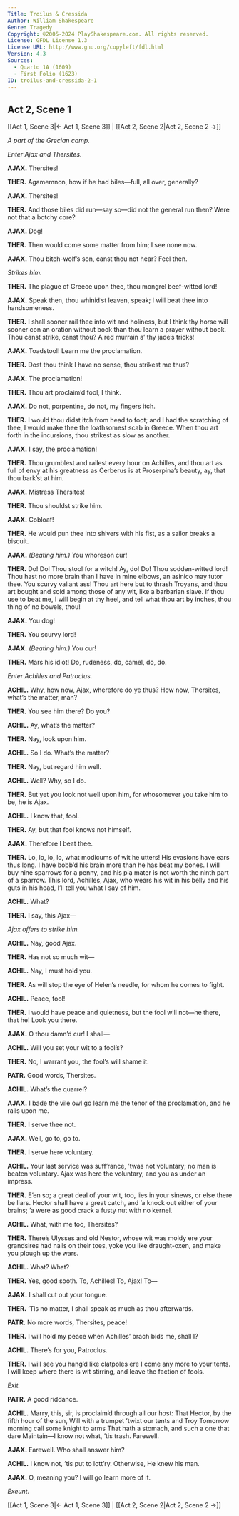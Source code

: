 ```yaml
---
Title: Troilus & Cressida
Author: William Shakespeare
Genre: Tragedy
Copyright: ©2005-2024 PlayShakespeare.com. All rights reserved.
License: GFDL License 1.3
License URL: http://www.gnu.org/copyleft/fdl.html
Version: 4.3
Sources:
  - Quarto 1A (1609)
  - First Folio (1623)
ID: troilus-and-cressida-2-1
---
```


## Act 2, Scene 1
[[Act 1, Scene 3|← Act 1, Scene 3]] | [[Act 2, Scene 2|Act 2, Scene 2 →]]

*A part of the Grecian camp.*

*Enter Ajax and Thersites.*

**AJAX.**
Thersites!

**THER.**
Agamemnon, how if he had biles—full, all over, generally?

**AJAX.**
Thersites!

**THER.**
And those biles did run—say so—did not the general run then? Were not that a botchy core?

**AJAX.**
Dog!

**THER.**
Then would come some matter from him; I see none now.

**AJAX.**
Thou bitch-wolf’s son, canst thou not hear? Feel then.

*Strikes him.*

**THER.**
The plague of Greece upon thee, thou mongrel beef-witted lord!

**AJAX.**
Speak then, thou whinid’st leaven, speak; I will beat thee into handsomeness.

**THER.**
I shall sooner rail thee into wit and holiness, but I think thy horse will sooner con an oration without book than thou learn a prayer without book. Thou canst strike, canst thou? A red murrain a’ thy jade’s tricks!

**AJAX.**
Toadstool! Learn me the proclamation.

**THER.**
Dost thou think I have no sense, thou strikest me thus?

**AJAX.**
The proclamation!

**THER.**
Thou art proclaim’d fool, I think.

**AJAX.**
Do not, porpentine, do not, my fingers itch.

**THER.**
I would thou didst itch from head to foot; and I had the scratching of thee, I would make thee the loathsomest scab in Greece. When thou art forth in the incursions, thou strikest as slow as another.

**AJAX.**
I say, the proclamation!

**THER.**
Thou grumblest and railest every hour on Achilles, and thou art as full of envy at his greatness as Cerberus is at Proserpina’s beauty, ay, that thou bark’st at him.

**AJAX.**
Mistress Thersites!

**THER.**
Thou shouldst strike him.

**AJAX.**
Cobloaf!

**THER.**
He would pun thee into shivers with his fist, as a sailor breaks a biscuit.

**AJAX.**
*(Beating him.)*
You whoreson cur!

**THER.**
Do! Do! Thou stool for a witch! Ay, do! Do! Thou sodden-witted lord! Thou hast no more brain than I have in mine elbows, an asinico may tutor thee. You scurvy valiant ass! Thou art here but to thrash Troyans, and thou art bought and sold among those of any wit, like a barbarian slave. If thou use to beat me, I will begin at thy heel, and tell what thou art by inches, thou thing of no bowels, thou!

**AJAX.**
You dog!

**THER.**
You scurvy lord!

**AJAX.**
*(Beating him.)*
You cur!

**THER.**
Mars his idiot! Do, rudeness, do, camel, do, do.

*Enter Achilles and Patroclus.*

**ACHIL.**
Why, how now, Ajax, wherefore do ye thus?
How now, Thersites, what’s the matter, man?

**THER.**
You see him there? Do you?

**ACHIL.**
Ay, what’s the matter?

**THER.**
Nay, look upon him.

**ACHIL.**
So I do. What’s the matter?

**THER.**
Nay, but regard him well.

**ACHIL.**
Well? Why, so I do.

**THER.**
But yet you look not well upon him, for whosomever you take him to be, he is Ajax.

**ACHIL.**
I know that, fool.

**THER.**
Ay, but that fool knows not himself.

**AJAX.**
Therefore I beat thee.

**THER.**
Lo, lo, lo, lo, what modicums of wit he utters! His evasions have ears thus long. I have bobb’d his brain more than he has beat my bones. I will buy nine sparrows for a penny, and his pia mater is not worth the ninth part of a sparrow. This lord, Achilles, Ajax, who wears his wit in his belly and his guts in his head, I’ll tell you what I say of him.

**ACHIL.**
What?

**THER.**
I say, this Ajax⁠—

*Ajax offers to strike him.*

**ACHIL.**
Nay, good Ajax.

**THER.**
Has not so much wit⁠—

**ACHIL.**
Nay, I must hold you.

**THER.**
As will stop the eye of Helen’s needle, for whom he comes to fight.

**ACHIL.**
Peace, fool!

**THER.**
I would have peace and quietness, but the fool will not—he there, that he! Look you there.

**AJAX.**
O thou damn’d cur! I shall⁠—

**ACHIL.**
Will you set your wit to a fool’s?

**THER.**
No, I warrant you, the fool’s will shame it.

**PATR.**
Good words, Thersites.

**ACHIL.**
What’s the quarrel?

**AJAX.**
I bade the vile owl go learn me the tenor of the proclamation, and he rails upon me.

**THER.**
I serve thee not.

**AJAX.**
Well, go to, go to.

**THER.**
I serve here voluntary.

**ACHIL.**
Your last service was suff’rance, ’twas not voluntary; no man is beaten voluntary. Ajax was here the voluntary, and you as under an impress.

**THER.**
E’en so; a great deal of your wit, too, lies in your sinews, or else there be liars. Hector shall have a great catch, and ’a knock out either of your brains; ’a were as good crack a fusty nut with no kernel.

**ACHIL.**
What, with me too, Thersites?

**THER.**
There’s Ulysses and old Nestor, whose wit was moldy ere your grandsires had nails on their toes, yoke you like draught-oxen, and make you plough up the wars.

**ACHIL.**
What? What?

**THER.**
Yes, good sooth. To, Achilles! To, Ajax! To⁠—

**AJAX.**
I shall cut out your tongue.

**THER.**
’Tis no matter, I shall speak as much as thou afterwards.

**PATR.**
No more words, Thersites, peace!

**THER.**
I will hold my peace when Achilles’ brach bids me, shall I?

**ACHIL.**
There’s for you, Patroclus.

**THER.**
I will see you hang’d like clatpoles ere I come any more to your tents. I will keep where there is wit stirring, and leave the faction of fools.

*Exit.*

**PATR.**
A good riddance.

**ACHIL.**
Marry, this, sir, is proclaim’d through all our host:
That Hector, by the fifth hour of the sun,
Will with a trumpet ’twixt our tents and Troy
Tomorrow morning call some knight to arms
That hath a stomach, and such a one that dare
Maintain—I know not what, ’tis trash. Farewell.

**AJAX.**
Farewell. Who shall answer him?

**ACHIL.**
I know not, ’tis put to lott’ry. Otherwise,
He knew his man.

**AJAX.**
O, meaning you? I will go learn more of it.

*Exeunt.*

[[Act 1, Scene 3|← Act 1, Scene 3]] | [[Act 2, Scene 2|Act 2, Scene 2 →]]